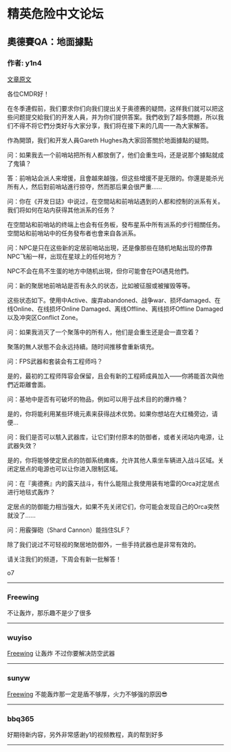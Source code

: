 




精英危险中文论坛
=========







 




奧德賽QA：地面據點
----------




### 作者: y1n4



[文章原文](https://forums.frontier.co.uk/threads/elite-dangerous-odyssey-q-a-settlements.563342/)


各位CMDR好！


在冬季連假前，我们要求你们向我们提出关于奥德赛的疑問，这样我们就可以把这些问题提交給我们的开发人員，并为你们提供答案。我們收到了超多問題，所以我们不得不将它們分类好与大家分享，我们将在接下来的几周一一為大家解答。


作為開頭，我们和开发人員Gareth Hughes為大家回答關於地面據點的疑問。


问：如果我去一个前哨站把所有人都放倒了，他们会重生吗，还是说那个據點就成了鬼镇？  

答：前哨站会派人来增援，且會越來越強，但这些增援不是无限的。你還是能杀光所有人，然后對前哨站進行掠夺，然而那后果会很严重……


问：你在《开发日誌》中说过，在空間站和前哨站遇到的人都和控制的派系有关。我们将如何在站内获得其他派系的任务？  

在空間站和前哨站的终端上也会有任务板，發布星系中所有派系的步行相關任务。空間站和前哨站中的任务發布者也會来自各派系。


问：NPC是只在这些新的定居前哨站出現，还是像那些在随机地點出现的停靠NPC飞船一样，出现在星球上的任何地方？  

NPC不会在鳥不生蛋的地方中随机出現，但你可能會在POI遇見他們。


问：新的聚居地前哨站是否有永久的状态，比如被征服或被摧毁等等。  

这些状态如下。使用中Active、废弃abandoned、战争war、损坏damaged、在线Online、在线损坏Online Damaged、离线Offline、离线损坏Offline Damaged以及冲突区Conflict Zone。


问：如果我消灭了一个聚落中的所有人，他们是会重生还是会一直空着？  

聚落的無人狀態不会永远持續。随时间推移會重新填充。


问：FPS武器和套装会有工程师吗？  

是的，最初的工程师阵容会保留，且会有新的工程師成員加入——你將能首次與他們近距離會面。


问：基地中是否有可破坏的物品，例如可以用于战术目的的爆炸桶？  

是的，你将能利用某些环境元素来获得战术优势。如果你想站在大红桶旁边，请便…


问：我们是否可以駭入武器库，让它们對付原本的防御者，或者关闭站内电源，让武器失效？  

是的，你将能够使定居点的防御系统瘫痪，允许其他人乘坐车辆进入战斗区域。关闭定居点的电源也可以让你进入限制区域。


问：在『奥德赛』内的露天战斗，有什么能阻止我使用装有地雷的Orca对定居点进行地毯式轰炸？  

定居点的防御能力相当强大，如果不先关闭它们，你可能会发现自己的Orca突然就没了……


问：用霰彈砲（Shard Cannon）能挡住SLF？  

除了我们说过不可轻视的聚居地防御外，一些手持武器也是非常有效的。


请关注我们的频道，下周会有新一批解答！


o7






---



### Freewing



不让轰炸，那乐趣不是少了很多






---



### wuyiso



[Freewing](https://forum.elitedanger.cn/d/659/2) 让轰炸 不过你要解决防空武器






---



### sunyw



[Freewing](https://forum.elitedanger.cn/d/659/2) 不能轰炸那一定是盾不够厚，火力不够强的原因😎






---



### bbq365



好期待新内容，另外非常感谢y1的视频教程，真的帮到好多






---










